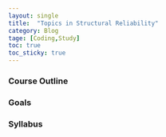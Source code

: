 ```yaml
---
layout: single
title:  "Topics in Structural Reliability" 
category: Blog
tage: [Coding,Study]
toc: true
toc_sticky: true
---
```


### Course Outline



### Goals



### Syllabus

